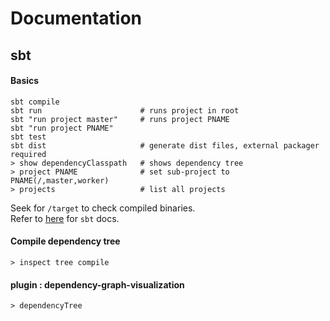 # Documentation

## sbt

#### Basics
```
sbt compile
sbt run                      # runs project in root
sbt "run project master"     # runs project PNAME 
sbt "run project PNAME"
sbt test
sbt dist                     # generate dist files, external packager required
> show dependencyClasspath   # shows dependency tree
> project PNAME              # set sub-project to PNAME(/,master,worker)
> projects                   # list all projects

```
Seek for `/target` to check compiled binaries.  
Refer to [here](https://www.scala-sbt.org/1.x/docs/index.html) for `sbt` docs.

#### Compile dependency tree
```
> inspect tree compile
```

#### plugin : dependency-graph-visualization
```
> dependencyTree
```
